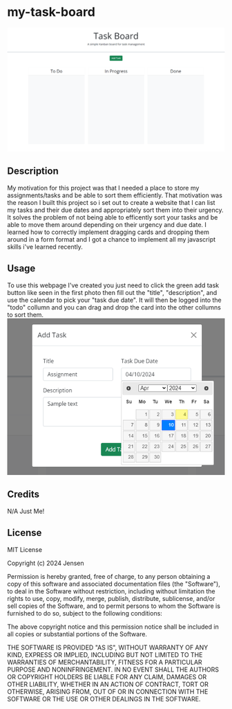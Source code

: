 # my-task-board

![Photo of Web Page](assets/mytaskboard.png)
## Description

My motivation for this project was that I needed a place to store my assignments/tasks and be able to sort them efficiently. That motivation was the reason I built this project so i set out to create a website that I can list my tasks and their due dates and appropriately sort them into their urgency. It solves the problem of not being able to efficently sort your tasks and be able to move them around depending on their urgency and due date. I learned how to correctly implement dragging cards and dropping them around in a form format and I got a chance to implement all my javascript skills i've learned recently.

## Usage

To use this webpage I've created you just need to click the green add task button like seen in the first photo then fill out the "title", "description", and use the calendar to pick your "task due date". It will then be logged into the "todo" collumn and you can drag and drop the card into the other collumns to sort them.
![Photo of task input](assets/ggggg.png)

## Credits

N/A Just Me!

## License

MIT License

Copyright (c) 2024 Jensen

Permission is hereby granted, free of charge, to any person obtaining a copy
of this software and associated documentation files (the "Software"), to deal
in the Software without restriction, including without limitation the rights
to use, copy, modify, merge, publish, distribute, sublicense, and/or sell
copies of the Software, and to permit persons to whom the Software is
furnished to do so, subject to the following conditions:

The above copyright notice and this permission notice shall be included in all
copies or substantial portions of the Software.

THE SOFTWARE IS PROVIDED "AS IS", WITHOUT WARRANTY OF ANY KIND, EXPRESS OR
IMPLIED, INCLUDING BUT NOT LIMITED TO THE WARRANTIES OF MERCHANTABILITY,
FITNESS FOR A PARTICULAR PURPOSE AND NONINFRINGEMENT. IN NO EVENT SHALL THE
AUTHORS OR COPYRIGHT HOLDERS BE LIABLE FOR ANY CLAIM, DAMAGES OR OTHER
LIABILITY, WHETHER IN AN ACTION OF CONTRACT, TORT OR OTHERWISE, ARISING FROM,
OUT OF OR IN CONNECTION WITH THE SOFTWARE OR THE USE OR OTHER DEALINGS IN THE
SOFTWARE.
